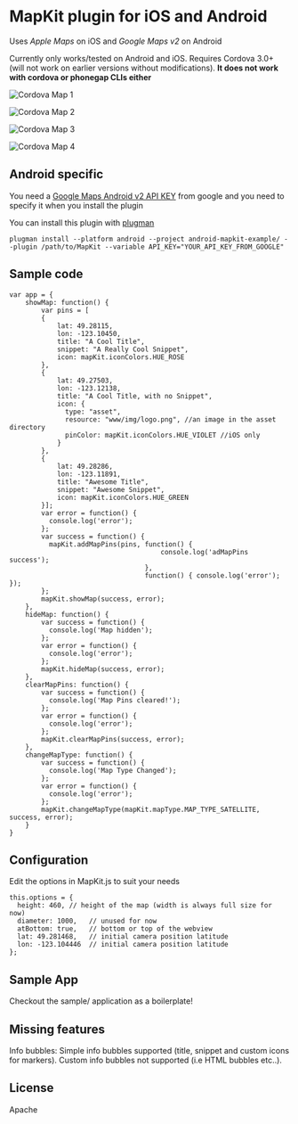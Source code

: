 MapKit plugin for iOS and Android
=================================

Uses *Apple Maps* on iOS and *Google Maps v2* on Android

Currently only works/tested on Android and iOS. Requires Cordova 3.0+ (will not work on earlier versions without modifications). **It does not work with cordova or phonegap CLIs either**

![Cordova Map 1](http://i.imgur.com/Mf6oeXal.png)

![Cordova Map 2](http://i.imgur.com/XaaBGeGl.png)

![Cordova Map 3](http://i.imgur.com/3IoDj0Rl.png)

![Cordova Map 4](http://i.imgur.com/Bfzik6Ml.png)


Android specific
----------------

You need a [Google Maps Android v2 API KEY](https://code.google.com/apis/console/) from google and you need to specify it when you install the plugin

You can install this plugin with [plugman](https://npmjs.org/package/plugman)

    plugman install --platform android --project android-mapkit-example/ --plugin /path/to/MapKit --variable API_KEY="YOUR_API_KEY_FROM_GOOGLE"


Sample code
-----------

    var app = {
        showMap: function() {
            var pins = [
            {
                lat: 49.28115,
                lon: -123.10450,
                title: "A Cool Title",
                snippet: "A Really Cool Snippet",
                icon: mapKit.iconColors.HUE_ROSE
            },
            {
                lat: 49.27503,
                lon: -123.12138,
                title: "A Cool Title, with no Snippet",
                icon: {
                  type: "asset",
                  resource: "www/img/logo.png", //an image in the asset directory
                  pinColor: mapKit.iconColors.HUE_VIOLET //iOS only
                }
            },
            {
                lat: 49.28286,
                lon: -123.11891,
                title: "Awesome Title",
                snippet: "Awesome Snippet",
                icon: mapKit.iconColors.HUE_GREEN
            }];
            var error = function() {
              console.log('error');
            };
            var success = function() {
              mapKit.addMapPins(pins, function() { 
                                          console.log('adMapPins success');  
                                      },
                                      function() { console.log('error'); });
            };
            mapKit.showMap(success, error);
        },
        hideMap: function() {
            var success = function() {
              console.log('Map hidden');
            };
            var error = function() {
              console.log('error');
            };
            mapKit.hideMap(success, error);
        },
        clearMapPins: function() {
            var success = function() {
              console.log('Map Pins cleared!');
            };
            var error = function() {
              console.log('error');
            };
            mapKit.clearMapPins(success, error);
        },
        changeMapType: function() {
            var success = function() {
              console.log('Map Type Changed');
            };
            var error = function() {
              console.log('error');
            };
            mapKit.changeMapType(mapKit.mapType.MAP_TYPE_SATELLITE, success, error);
        }
    }

Configuration
-------------

Edit the options in MapKit.js to suit your needs

    this.options = {
      height: 460, // height of the map (width is always full size for now)
      diameter: 1000,   // unused for now
      atBottom: true,   // bottom or top of the webview
      lat: 49.281468,   // initial camera position latitude
      lon: -123.104446  // initial camera position latitude
    };

Sample App
----------

Checkout the sample/ application as a boilerplate!

Missing features
----------------

Info bubbles: Simple info bubbles supported (title, snippet and custom icons for markers). Custom info bubbles not supported (i.e HTML bubbles etc..).

License
-------

Apache
